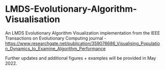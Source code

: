 # LMDS-Evolutionary-Algorithm-Visualisation
An LMDS Evolutionary Algorithm Visualization implementation from the IEEE Transactions on Evolutionary Computing journal - https://www.researchgate.net/publication/359076686_Visualising_Population_Dynamics_to_Examine_Algorithm_Performance

Further updates and additional figures + examples will be provided in May 2022.


